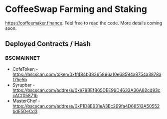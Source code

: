# CoffeeSwap Farming and Staking

https://coffeemaker.finance. Feel free to read the code. More details coming soon.

## Deployed Contracts / Hash

### BSCMAINNET

- CofeToken - https://bscscan.com/token/0xff484b38365896a10e68594a8754a3878af75e5b
- Syrupbar - https://bscscan.com/address/0xe78BEfB65DEE99D4633A36A82cd83ccACf05871b
- MasterChef - https://bscscan.com/address/0xF1D8E631eA3Ec269fa4D68513A50552bdE5DeCd3
